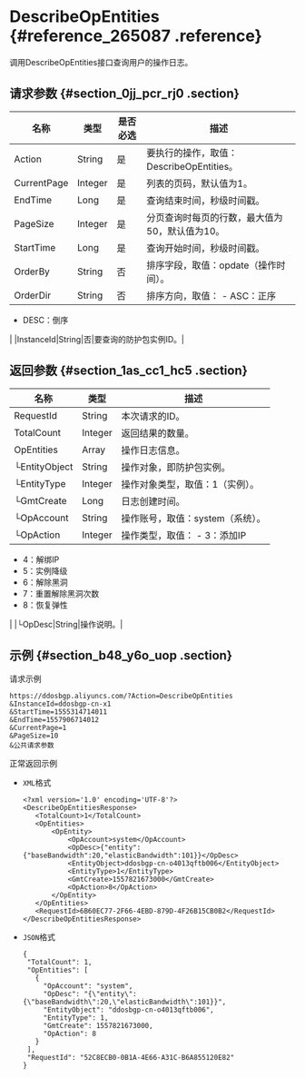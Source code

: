 # DescribeOpEntities {#reference_265087 .reference}

调用DescribeOpEntities接口查询用户的操作日志。

## 请求参数 {#section_0jj_pcr_rj0 .section}

|名称|类型|是否必选|描述|
|--|--|----|--|
|Action|String|是|要执行的操作，取值：DescribeOpEntities。|
|CurrentPage|Integer|是|列表的页码，默认值为1。|
|EndTime|Long|是|查询结束时间，秒级时间戳。|
|PageSize|Integer|是|分页查询时每页的行数，最大值为50，默认值为10。|
|StartTime|Long|是|查询开始时间，秒级时间戳。|
|OrderBy|String|否|排序字段，取值：opdate（操作时间）。|
|OrderDir|String|否|排序方向，取值： -   ASC：正序
-   DESC：倒序

 |
|InstanceId|String|否|要查询的防护包实例ID。|

## 返回参数 {#section_1as_cc1_hc5 .section}

|名称|类型|描述|
|--|--|--|
|RequestId|String|本次请求的ID。|
|TotalCount|Integer|返回结果的数量。|
|OpEntities|Array|操作日志信息。|
|└EntityObject|String|操作对象，即防护包实例。|
|└EntityType|Integer|操作对象类型，取值：1（实例）。|
|└GmtCreate|Long|日志创建时间。|
|└OpAccount|String|操作账号，取值：system（系统）。|
|└OpAction|Integer|操作类型，取值： -   3：添加IP
-   4：解绑IP
-   5：实例降级
-   6：解除黑洞
-   7：重置解除黑洞次数
-   8：恢复弹性

 |
|└OpDesc|String|操作说明。|

## 示例 {#section_b48_y6o_uop .section}

请求示例

``` {#codeblock_60x_v7t_oqo}
https://ddosbgp.aliyuncs.com/?Action=DescribeOpEntities
&InstanceId=ddosbgp-cn-x1
&StartTime=1555314714011
&EndTime=1557906714012
&CurrentPage=1
&PageSize=10
&公共请求参数
```

正常返回示例

-   `XML`格式

    ``` {#codeblock_yok_0bb_bul}
    <?xml version='1.0' encoding='UTF-8'?>
    <DescribeOpEntitiesResponse>
       <TotalCount>1</TotalCount>
       <OpEntities>
           <OpEntity>
               <OpAccount>system</OpAccount>
               <OpDesc>{"entity":{"baseBandwidth":20,"elasticBandwidth":101}}</OpDesc>
               <EntityObject>ddosbgp-cn-o4013qftb006</EntityObject>
               <EntityType>1</EntityType>
               <GmtCreate>1557821673000</GmtCreate>
               <OpAction>8</OpAction>
           </OpEntity>
       </OpEntities>
       <RequestId>6B60EC77-2F66-4EBD-879D-4F26B15CB0B2</RequestId>
    </DescribeOpEntitiesResponse>
    ```

-   `JSON`格式

    ``` {#codeblock_ftr_37u_bst}
    {
     "TotalCount": 1,
     "OpEntities": [
       {
         "OpAccount": "system",
         "OpDesc": "{\"entity\":{\"baseBandwidth\":20,\"elasticBandwidth\":101}}",
         "EntityObject": "ddosbgp-cn-o4013qftb006",
         "EntityType": 1,
         "GmtCreate": 1557821673000,
         "OpAction": 8
       }
     ],
     "RequestId": "52C8ECB0-0B1A-4E66-A31C-B6A855120E82"
    }
    ```


